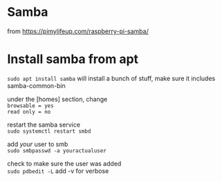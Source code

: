 # Samba

from https://pimylifeup.com/raspberry-pi-samba/  

# Install samba from apt
```sudo apt install samba``` will install a bunch of stuff, make sure it includes samba-common-bin

under the [homes] section, change  
```browsable = yes```  
```read only = no```  

restart the samba service  
```sudo systemctl restart smbd```

add *your* user to smb  
```sudo smbpasswd -a youractualuser```

check to make sure the user was added  
```sudo pdbedit -L``` add -v for verbose  

